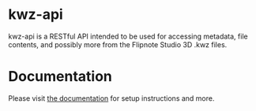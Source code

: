 # kwz-api

kwz-api is a RESTful API intended to be used for accessing metadata, file contents, and possibly more from the Flipnote Studio 3D .kwz files.

# Documentation
Please visit [the documentation](docs/README.md) for setup instructions and more.
